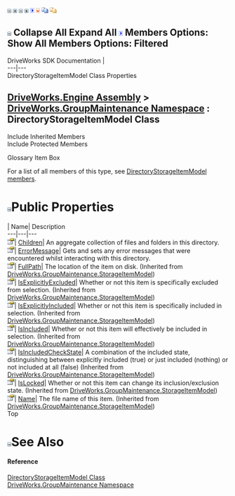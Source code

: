 ![](dotnetimages/collapse.gif) ![](dotnetimages/expand.gif) ![](dotnetimages/collapse.gif) ![](dotnetimages/expand.gif) ![](dotnetimages/drpdown.gif) ![](dotnetimages/drpdown_orange.gif) ![](dotnetimages/copycode.gif) ![](dotnetimages/copycodeHighlight.gif)

![](dotnetimages/collapse.gif) Collapse All Expand All ![](dotnetimages/drpdown.gif) Members Options: Show All  Members Options: Filtered   
---  
DriveWorks SDK Documentation  |   
---|---  
DirectoryStorageItemModel Class Properties   
  
[DriveWorks.Engine Assembly](topic2156.md) > [DriveWorks.GroupMaintenance Namespace](topic9628.md) : DirectoryStorageItemModel Class  
---  
  
Include Inherited Members    
Include Protected Members    


Glossary Item Box

For a list of all members of this type, see [DirectoryStorageItemModel members](topic9894.md).

# ![](dotnetimages/collapse.gif)Public Properties

| Name| Description  
---|---|---  
![Public Property](dotnetimages/publicProperty.gif)| [Children](topic9900.md)| An aggregate collection of files and folders in this directory.   
![Public Property](dotnetimages/publicProperty.gif)| [ErrorMessage](topic9901.md)| Gets and sets any error messages that were encountered whilst interacting with this directory.   
![Public Property](dotnetimages/publicProperty.gif)| [FullPath](topic9999.md)| The location of the item on disk. (Inherited from [DriveWorks.GroupMaintenance.StorageItemModel](topic9992.md))  
![Public Property](dotnetimages/publicProperty.gif)| [IsExplicitlyExcluded](topic10000.md)| Whether or not this item is specifically excluded from selection. (Inherited from [DriveWorks.GroupMaintenance.StorageItemModel](topic9992.md))  
![Public Property](dotnetimages/publicProperty.gif)| [IsExplicitlyIncluded](topic10001.md)| Whether or not this item is specifically included in selection. (Inherited from [DriveWorks.GroupMaintenance.StorageItemModel](topic9992.md))  
![Public Property](dotnetimages/publicProperty.gif)| [IsIncluded](topic10002.md)| Whether or not this item will effectively be included in selection. (Inherited from [DriveWorks.GroupMaintenance.StorageItemModel](topic9992.md))  
![Public Property](dotnetimages/publicProperty.gif)| [IsIncludedCheckState](topic10003.md)| A combination of the included state, distinguishing between explicitly included (true) or just included (nothing) or not included at all (false) (Inherited from [DriveWorks.GroupMaintenance.StorageItemModel](topic9992.md))  
![Public Property](dotnetimages/publicProperty.gif)| [IsLocked](topic10004.md)| Whether or not this item can change its inclusion/exclusion state. (Inherited from [DriveWorks.GroupMaintenance.StorageItemModel](topic9992.md))  
![Public Property](dotnetimages/publicProperty.gif)| [Name](topic10005.md)| The file name of this item. (Inherited from [DriveWorks.GroupMaintenance.StorageItemModel](topic9992.md))  
Top

# ![](dotnetimages/collapse.gif)See Also

#### Reference

[DirectoryStorageItemModel Class](topic9893.md)   
[DriveWorks.GroupMaintenance Namespace](topic9628.md)


